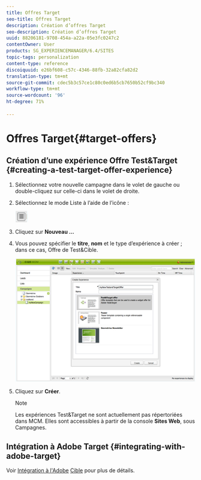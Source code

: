 ```yaml
---
title: Offres Target
seo-title: Offres Target
description: Création d’offres Target
seo-description: Création d’offres Target
uuid: 88206181-9708-454a-a22a-05e3fc0247c2
contentOwner: User
products: SG_EXPERIENCEMANAGER/6.4/SITES
topic-tags: personalization
content-type: reference
discoiquuid: e26bf608-c57c-4346-88fb-32a82cfa82d2
translation-type: tm+mt
source-git-commit: cdec5b3c57ce1c80c0ed6b5cb7650b52cf9bc340
workflow-type: tm+mt
source-wordcount: '96'
ht-degree: 71%

---
```



# Offres Target{#target-offers}

## Création d’une expérience Offre Test&amp;Target {#creating-a-test-target-offer-experience}

1. Sélectionnez votre nouvelle campagne dans le volet de gauche ou double-cliquez sur celle-ci dans le volet de droite.
1. Sélectionnez le mode Liste à l’aide de l’icône :

   ![](do-not-localize/chlimage_1-11.png)

1. Cliquez sur **Nouveau ...**
1. Vous pouvez spécifier le **titre**, **nom** et le type d’expérience à créer ; dans ce cas, Offre de Test&amp;Cible.

   ![chlimage_1-139](assets/chlimage_1-139.png)

1. Cliquez sur **Créer**.

   >[!NOTE]
   >
   >Les expériences Test&amp;Target ne sont actuellement pas répertoriées dans MCM. Elles sont accessibles à partir de la console **Sites Web**, sous Campagnes.

## Intégration à Adobe Target {#integrating-with-adobe-target}

Voir [Intégration à l&#39;Adobe](/help/sites-administering/target.md) [Cible](/help/sites-administering/target.md) pour plus de détails.
